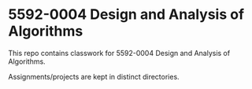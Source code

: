 # 5592-0004 Design and Analysis of Algorithms

This repo contains classwork for 5592-0004 Design and Analysis of Algorithms.

Assignments/projects are kept in distinct directories.
